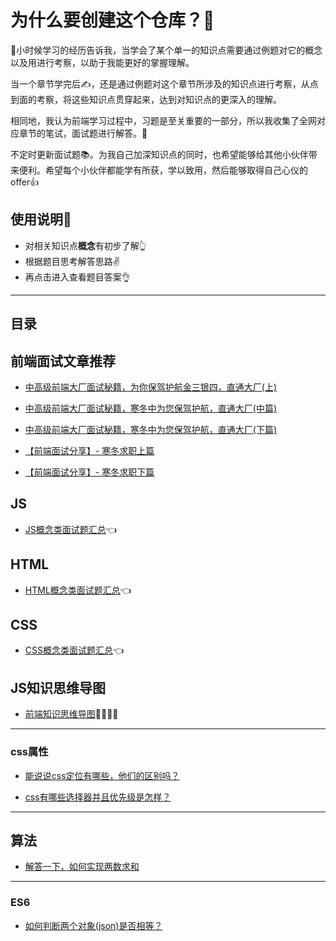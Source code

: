 # 为什么要创建这个仓库？💪


👶小时候学习的经历告诉我，当学会了某个单一的知识点需要通过例题对它的概念以及用进行考察，以助于我能更好的掌握理解。

当一个章节学完后✍，还是通过例题对这个章节所涉及的知识点进行考察，从点到面的考察，将这些知识点贯穿起来，达到对知识点的更深入的理解。

相同地，我认为前端学习过程中，习题是至关重要的一部分，所以我收集了全网对应章节的笔试，面试题进行解答。📗

不定时更新面试题📚。为我自己加深知识点的同时，也希望能够给其他小伙伴带来便利。希望每个小伙伴都能学有所获，学以致用，然后能够取得自己心仪的offer👍

## 使用说明📑

- 对相关知识点**概念**有初步了解👆
- 根据题目思考解答思路✌
- 再点击进入查看题目答案👌

----
## 目录

## 前端面试文章推荐


- [中高级前端大厂面试秘籍，为你保驾护航金三银四，直通大厂(上)](https://juejin.im/post/5c64d15d6fb9a049d37f9c20)
- [中高级前端大厂面试秘籍，寒冬中为您保驾护航，直通大厂(中篇)](https://juejin.im/post/5c92f499f265da612647b754)
- [中高级前端大厂面试秘籍，寒冬中为您保驾护航，直通大厂(下篇)](https://juejin.im/post/5cc26dfef265da037b611738)

- [【前端面试分享】- 寒冬求职上篇](https://juejin.im/post/5cdb7bc26fb9a0321557044d)
- [【前端面试分享】- 寒冬求职下篇](https://juejin.im/post/5cdcc009e51d453afb40d87c)

## JS
- [JS概念类面试题汇总](https://github.com/hengxuZ/CSS-interview-question/tree/master/js/javascript-questions.md)👈
## HTML
- [HTML概念类面试题汇总](https://github.com/hengxuZ/CSS-interview-question/tree/master/html/html-questions.md)👈
## CSS
- [CSS概念类面试题汇总](https://github.com/hengxuZ/CSS-interview-question/tree/master/css/css-questions.md)👈
## JS知识思维导图
- [前端知识思维导图](https://github.com/hengxuZ/CSS-interview-question/tree/master/javascript思维导图.md)👨‍👨‍👧‍👦
---
### css属性
- [能说说css定位有哪些，他们的区别吗？](https://github.com/hengxuZ/CSS-interview-question/tree/master/css-attribute/location.md)

- [css有哪些选择器并且优先级是怎样？](https://github.com/hengxuZ/CSS-interview-question/tree/master/css-attribute/selector.md)

---
## 算法
- [解答一下，如何实现两数求和](https://github.com/hengxuZ/CSS-interview-question/tree/master/arithmetic/twoNumber-sum.md)
---
### ES6
- [如何判断两个对象(json)是否相等？](https://github.com/hengxuZ/CSS-interview-question/tree/master/js/es6/equalJson.md)
